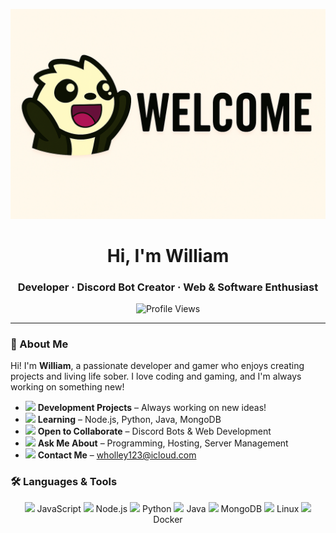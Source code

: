 <p align="center">
  <img src="https://github.com/4realwilly/4realwilly/blob/main/My%20Images/Welcome-Banner.png?raw=true" alt="Welcome Banner" />
</p>

<h1 align="center">Hi, I'm William</h1>
<h3 align="center">Developer · Discord Bot Creator · Web & Software Enthusiast</h3>

<p align="center">
  <img src="https://komarev.com/ghpvc/?username=william2sober&label=Profile%20views&color=0e75b6&style=flat" alt="Profile Views" />
</p>

---

### 🧠 About Me

Hi! I'm **William**, a passionate developer and gamer who enjoys creating projects and living life sober. I love coding and gaming, and I'm always working on something new!

- <img src="https://cdn.discordapp.com/emojis/1389360328772423811.png" width="20" /> **Development Projects** – Always working on new ideas!  
- <img src="https://cdn.discordapp.com/emojis/1389360328772423811.png" width="20" /> **Learning** – Node.js, Python, Java, MongoDB  
- <img src="https://cdn.discordapp.com/emojis/1389360328772423811.png" width="20" /> **Open to Collaborate** – Discord Bots & Web Development  
- <img src="https://cdn.discordapp.com/emojis/1389360328772423811.png" width="20" /> **Ask Me About** – Programming, Hosting, Server Management  
- <img src="https://cdn.discordapp.com/emojis/1389360328772423811.png" width="20" /> **Contact Me** – wholley123@icloud.com

### 🛠️ Languages & Tools

<p align="center">
  <img src="https://cdn.discordapp.com/emojis/1389360328772423811.png" width="20" /> JavaScript
  <img src="https://cdn.discordapp.com/emojis/1389360328772423811.png" width="20" /> Node.js
  <img src="https://cdn.discordapp.com/emojis/1389360328772423811.png" width="20" /> Python
  <img src="https://cdn.discordapp.com/emojis/1389360328772423811.png" width="20" /> Java
  <img src="https://cdn.discordapp.com/emojis/1389360328772423811.png" width="20" /> MongoDB
  <img src="https://cdn.discordapp.com/emojis/1389360328772423811.png" width="20" /> Linux
  <img src="https://cdn.discordapp.com/emojis/1389360328772423811.png" width="20" /> Docker
</p>
